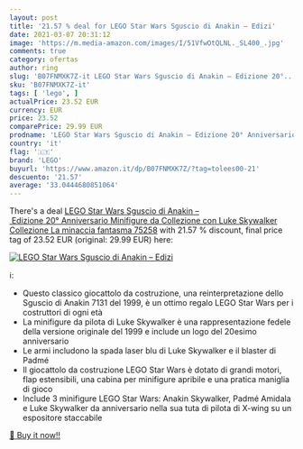 ```yaml
---
layout: post
title: '21.57 % deal for LEGO Star Wars Sguscio di Anakin – Edizi'
date: 2021-03-07 20:31:12
image: 'https://m.media-amazon.com/images/I/51VfwOtQLNL._SL400_.jpg'
comments: true
category: ofertas
author: ring
slug: 'B07FNMXK7Z-it LEGO Star Wars Sguscio di Anakin – Edizione 20°...'
sku: 'B07FNMXK7Z-it'
tags: [ 'lego', ]
actualPrice: 23.52 EUR
currency: EUR
price: 23.52
comparePrice: 29.99 EUR
prodname: 'LEGO Star Wars Sguscio di Anakin – Edizione 20° Anniversario  Minifigure da Collezione con Luke Skywalker  Collezione La minaccia fantasma   75258'
country: 'it'
flag: '🇮🇹'
brand: 'LEGO'
buyurl: 'https://www.amazon.it/dp/B07FNMXK7Z/?tag=tolees00-21'
descuento: '21.57'
average: '33.0444680851064'
---
```


There's a deal [LEGO Star Wars Sguscio di Anakin – Edizione 20° Anniversario  Minifigure da Collezione con Luke Skywalker  Collezione La minaccia fantasma   75258](https://www.amazon.it/dp/B07FNMXK7Z/?tag=tolees00-21)  with  21.57 % discount, final price tag of  23.52 EUR (original: 29.99 EUR) here:

[![LEGO Star Wars Sguscio di Anakin – Edizi](https://m.media-amazon.com/images/I/51VfwOtQLNL._SL400_.jpg)](https://www.amazon.it/dp/B07FNMXK7Z/?tag=tolees00-21)

ℹ️:

- Questo classico giocattolo da costruzione, una reinterpretazione dello Sguscio di Anakin 7131 del 1999, è un ottimo regalo LEGO Star Wars per i costruttori di ogni età
- La minifigure da pilota di Luke Skywalker è una rappresentazione fedele della versione originale del 1999 e include un logo del 20esimo anniversario
- Le armi includono la spada laser blu di Luke Skywalker e il blaster di Padmé
- Il giocattolo da costruzione LEGO Star Wars è dotato di grandi motori, flap estensibili, una cabina per minifigure apribile e una pratica maniglia di gioco
- Include 3 minifigure LEGO Star Wars: Anakin Skywalker, Padmé Amidala e Luke Skywalker da anniversario nella sua tuta di pilota di X-wing su un espositore staccabile

[🛒 Buy it now!!](https://www.amazon.it/dp/B07FNMXK7Z/?tag=tolees00-21)
